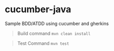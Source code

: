 # cucumber-java

Sample BDD/ATDD using cucumber and gherkins


>Build command
``mvn clean install``


> Test Command
``mvn test``

